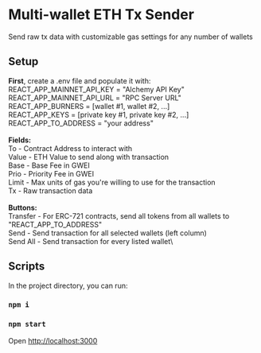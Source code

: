 # Multi-wallet ETH Tx Sender

Send raw tx data with customizable gas settings for any number of wallets

## Setup

**First**, create a .env file and populate it with:\
REACT_APP_MAINNET_API_KEY = "Alchemy API Key"\
REACT_APP_MAINNET_API_URL = "RPC Server URL"\
REACT_APP_BURNERS = [wallet #1, wallet #2, ...]\
REACT_APP_KEYS = [private key #1, private key #2, ...]\
REACT_APP_TO_ADDRESS = "your address"\
\
**Fields:**\
To - Contract Address to interact with\
Value - ETH Value to send along with transaction\
Base - Base Fee in GWEI\
Prio - Priority Fee in GWEI\
Limit - Max units of gas you're willing to use for the transaction\
Tx - Raw transaction data\
\
**Buttons:**\
Transfer - For ERC-721 contracts, send all tokens from all wallets to "REACT_APP_TO_ADDRESS"\
Send - Send transaction for all selected wallets (left column)\
Send All - Send transaction for every listed wallet\


## Scripts


In the project directory, you can run:

### `npm i`
### `npm start`

Open [http://localhost:3000](http://localhost:3000)
